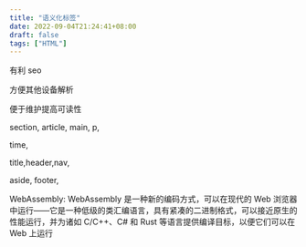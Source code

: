```yaml
---
title: "语义化标签"
date: 2022-09-04T21:24:41+08:00
draft: false
tags: ["HTML"]
---
```


有利 seo

方便其他设备解析

便于维护提高可读性

section, article, main, p,

time,

title,header,nav,

aside, footer,

WebAssembly: WebAssembly 是一种新的编码方式，可以在现代的 Web 浏览器中运行——它是一种低级的类汇编语言，具有紧凑的二进制格式，可以接近原生的性能运行，并为诸如 C/C++、C# 和 Rust 等语言提供编译目标，以便它们可以在 Web 上运行
